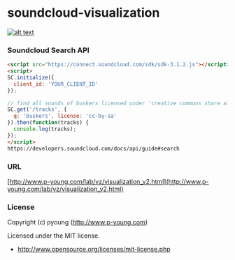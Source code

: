 # soundcloud-visualization


[![alt text](http://cmiscm.github.com/material-interaction/screenshot/mi.jpg)](http://cmiscm.github.com/material-interaction/)


### Soundcloud Search API
```html
<script src="https://connect.soundcloud.com/sdk/sdk-3.1.2.js"></script>
<script>
SC.initialize({
  client_id: 'YOUR_CLIENT_ID'
});

// find all sounds of buskers licensed under 'creative commons share alike'
SC.get('/tracks', {
  q: 'buskers', license: 'cc-by-sa'
}).then(function(tracks) {
  console.log(tracks);
});
</script>
https://developers.soundcloud.com/docs/api/guide#search
```


### URL
[http://www.p-young.com/lab/vz/visualization_v2.html](http://www.p-young.com/lab/vz/visualization_v2.html)



### License
Copyright (c) pyoung (http://www.p-young.com)

Licensed under the MIT license.

 - http://www.opensource.org/licenses/mit-license.php
